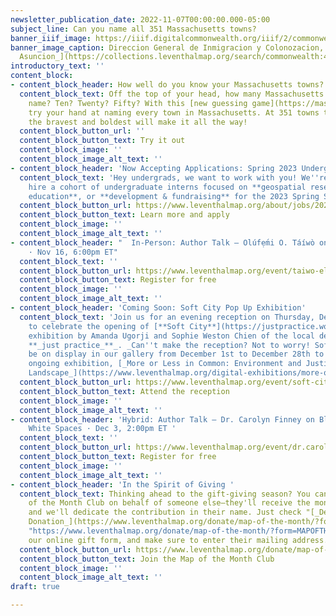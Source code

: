```yaml
---
newsletter_publication_date: 2022-11-07T00:00:00.000-05:00
subject_line: Can you name all 351 Massachusetts towns?
banner_iiif_image: https://iiif.digitalcommonwealth.org/iiif/2/commonwealth:4m90fm122/4232,962,2263,878/1200,/0/default.jpg
banner_image_caption: Direccion General de Inmigracion y Colonozacion, [_Plano de
  Asuncion_](https://collections.leventhalmap.org/search/commonwealth:4m90fm11s) \[1900-1906\]
introductory_text: ''
content_block:
- content_block_header: How well do you know your Massachusetts towns?
  content_block_text: Off the top of your head, how many Massachusetts towns can you
    name? Ten? Twenty? Fifty? With this [new guessing game](https://mass-towns-challenge.glitch.me/),
    try your hand at naming every town in Massachusetts. At 351 towns total, only
    the bravest and boldest will make it all the way!
  content_block_button_url: ''
  content_block_button_text: Try it out
  content_block_image: ''
  content_block_image_alt_text: ''
- content_block_header: 'Now Accepting Applications: Spring 2023 Undergraduate Internships  '
  content_block_text: 'Hey undergrads, we want to work with you! We''re looking to
    hire a cohort of undergraduate interns focused on **geospatial research**, **K-12
    education**, or **development & fundraising** for the 2023 Spring Semester. '
  content_block_button_url: https://www.leventhalmap.org/about/jobs/2023-spring-internships/
  content_block_button_text: Learn more and apply
  content_block_image: ''
  content_block_image_alt_text: ''
- content_block_header: "  In-Person: Author Talk — Olúfẹ́mi O. Táíwò on Elite Capture
    · Nov 16, 6:00pm ET"
  content_block_text: ''
  content_block_button_url: https://www.leventhalmap.org/event/taiwo-elite-capture/
  content_block_button_text: Register for free
  content_block_image: ''
  content_block_image_alt_text: ''
- content_block_header: 'Coming Soon: Soft City Pop Up Exhibition'
  content_block_text: 'Join us for an evening reception on Thursday, December 1st
    to celebrate the opening of [**Soft City**](https://justpractice.work/), a pop-up
    exhibition by Amanda Ugorji and Sophie Weston Chien of the local design collaborative
    **_just practice_**_. _Can''t make the reception? Not to worry! Soft City will
    be on display in our gallery from December 1st to December 28th to accompany our
    ongoing exhibition, [_More or Less in Common: Environment and Justice in the Human
    Landscape_](https://www.leventhalmap.org/digital-exhibitions/more-or-less-in-common/).'
  content_block_button_url: https://www.leventhalmap.org/event/soft-city-opening/
  content_block_button_text: Attend the reception
  content_block_image: ''
  content_block_image_alt_text: ''
- content_block_header: 'Hybrid: Author Talk — Dr. Carolyn Finney on Black Faces,
    White Spaces · Dec 3, 2:00pm ET '
  content_block_text: ''
  content_block_button_url: https://www.leventhalmap.org/event/dr.carolyn-finney-black-faces-white-spaces-reimagining-the-relationship-of-african-americans-to-the-great-outdoors/
  content_block_button_text: Register for free
  content_block_image: ''
  content_block_image_alt_text: ''
- content_block_header: 'In the Spirit of Giving '
  content_block_text: Thinking ahead to the gift-giving season? You can join our Map
    of the Month Club on behalf of someone else—they'll receive the monthly map postcards,
    and we'll dedicate the contribution in their name. Just check "[_Dedicate this
    Donation_](https://www.leventhalmap.org/donate/map-of-the-month/?form=MAPOFTHEMONTH
    "https://www.leventhalmap.org/donate/map-of-the-month/?form=MAPOFTHEMONTH")" in
    our online gift form, and make sure to enter their mailing address.
  content_block_button_url: https://www.leventhalmap.org/donate/map-of-the-month/
  content_block_button_text: Join the Map of the Month Club
  content_block_image: ''
  content_block_image_alt_text: ''
draft: true

---
```


